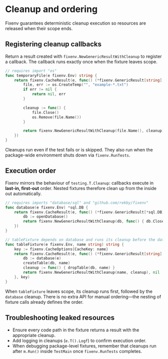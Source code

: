 # Cleanup and ordering

Fixenv guarantees deterministic cleanup execution so resources are released when their scope ends.

## Registering cleanup callbacks

Return a result created with `fixenv.NewGenericResultWithCleanup` to register a callback. The callback runs exactly once when the fixture leaves scope.

```go
// requires import "os"
func temporaryFile(e fixenv.Env) string {
    return fixenv.CacheResult(e, func() (*fixenv.GenericResult[string], error) {
        file, err := os.CreateTemp("", "example-*.txt")
        if err != nil {
            return nil, err
        }

        cleanup := func() {
            file.Close()
            os.Remove(file.Name())
        }

        return fixenv.NewGenericResultWithCleanup(file.Name(), cleanup), nil
    })
}
```

Cleanups run even if the test fails or is skipped. They also run when the package-wide environment shuts down via `fixenv.RunTests`.

## Execution order

Fixenv mirrors the behaviour of `testing.T.Cleanup`: callbacks execute in **last-in, first-out** order. Nested fixtures therefore clean up from the inside out automatically.

```go
// requires imports "database/sql" and "github.com/rekby/fixenv"
func database(e fixenv.Env) *sql.DB {
    return fixenv.CacheResult(e, func() (*fixenv.GenericResult[*sql.DB], error) {
        db := openDatabase()
        return fixenv.NewGenericResultWithCleanup(db, func() { db.Close() }), nil
    })
}

// tableFixture depends on database and runs its cleanup before the database cleanup.
func tableFixture(e fixenv.Env, name string) string {
    key := fixenv.CacheOptions{CacheKey: name}
    return fixenv.CacheResult(e, func() (*fixenv.GenericResult[string], error) {
        db := database(e)
        createTable(db, name)
        cleanup := func() { dropTable(db, name) }
        return fixenv.NewGenericResultWithCleanup(name, cleanup), nil
    }, key)
}
```

When `tableFixture` leaves scope, its cleanup runs first, followed by the `database` cleanup. There is no extra API for manual ordering—the nesting of fixture calls already defines the order.

## Troubleshooting leaked resources

- Ensure every code path in the fixture returns a result with the appropriate cleanup.
- Add logging in cleanups (`e.T().Logf`) to confirm execution order.
- When debugging package-level fixtures, remember that cleanups run after `m.Run()` inside `TestMain` once `fixenv.RunTests` completes.
